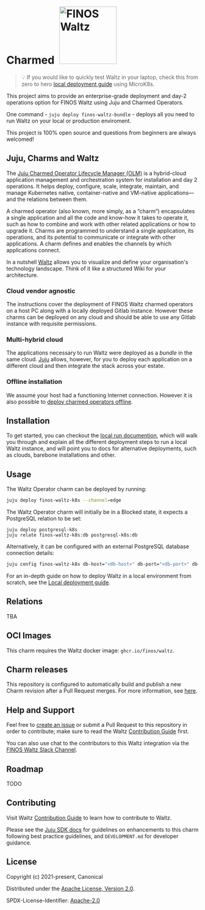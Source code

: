 # Charmed &nbsp;<img src="https://user-images.githubusercontent.com/5586487/152134303-f3a34f04-d459-4581-87df-cbd0d8e6a29f.png" alt="FINOS Waltz" width="150"/>

> 💡 If you would like to quickly test Waltz in your laptop, check this from zero to hero [local deployment guide](TODO) using MicroK8s. 

This project aims to provide an enterprise-grade deployment and day-2 operations option for FINOS Waltz using Juju and Charmed Operators.

One command - `juju deploy finos-waltz-bundle` - deploys all you need to run Waltz on your local or production enviroment. 

This project is 100% open source and questions from beginners are always welcomed!

## Juju, Charms and Waltz

The [Juju Charmed Operator Lifecycle Manager (OLM)](https://juju.is/docs/olm) is a hybrid-cloud application management and orchestration system for installation and day 2 operations. It helps deploy, configure, scale, integrate, maintain, and manage Kubernetes native, container-native and VM-native applications—and the relations between them.

A charmed operator (also known, more simply, as a “charm”) encapsulates a single application and all the code and know-how it takes to operate it, such as how to combine and work with other related applications or how to upgrade it. Charms are programmed to understand a single application, its operations, and its potential to communicate or integrate with other applications. A charm defines and enables the channels by which applications connect.

In a nutshell [Waltz](https://github.com/finos/waltz) allows you to visualize and define your organisation's technology landscape. Think of it like a structured Wiki for your architecture.

### Cloud vendor agnostic

The instructions cover the deployment of FINOS Waltz charmed operators on a host PC along with a locally deployed Gitlab instance. However these charms can be deployed on any cloud and should be able to use any Gitlab instance with requisite permissions.

### Multi-hybrid cloud

The applications necessary to run Waltz were deployed as a _bundle_ in the same cloud. [Juju](https://juju.is/) allows, however, for you to deploy each application on a different cloud and then integrate the stack across your estate.

### Offline installation

We assume your host had a functioning Internet connection. However it is also possible to [deploy charmed operators offline](https://juju.is/docs/olm/working-offline).

## Installation
To get started, you can checkout the [local run documention](docs/LocalDeployment.md), which will walk you through and explain all the different deployment steps to run a local Waltz instance, and will point you to docs for alternative deployments, such as clouds, barebone installations and other.

## Usage

The Waltz Operator charm can be deployed by running:

```bash
juju deploy finos-waltz-k8s --channel=edge
```

The Waltz Operator charm will initially be in a Blocked state, it expects a PostgreSQL relation to be set:

```
juju deploy postgresql-k8s
juju relate finos-waltz-k8s:db postgresql-k8s:db
```

Alternatively, it can be configured with an external PostgreSQL database connection details:

```bash
juju config finos-waltz-k8s db-host="<db-host>" db-port="<db-port>" db-name="<db-name>" db-username="<db-username>" db-password="<db-password>"
```

For an in-depth guide on how to deploy Waltz in a local environment from scratch, see the [Local deployment guide](doc/LocalDeployment.md).

## Relations

TBA

## OCI Images

This charm requires the Waltz docker image: ``ghcr.io/finos/waltz``.

## Charm releases

This repository is configured to automatically build and publish a new Charm revision after a Pull Request merges. For more information, see [here](docs/CharmPublishing.md).

## Help and Support

Feel free to [create an issue](https://github.com/pedroleaoc/waltz-integration-juju/issues/new/choose) or submit a Pull Request to this repository in order to contribute; make sure to read the Waltz [Contribution Guide](https://github.com/finos/waltz/blob/master/CONTRIBUTING.md) first.

You can also use chat to the contributors to this Waltz integration via the [FINOS Waltz Slack Channel](https://finos-lf.slack.com/archives/C01S1D746TW).

## Roadmap

TODO

## Contributing

Visit Waltz [Contribution Guide](https://github.com/finos/waltz/blob/master/CONTRIBUTING.md) to learn how to contribute to Waltz.

Please see the [Juju SDK docs](https://juju.is/docs/sdk) for guidelines on enhancements to this charm following best practice guidelines, and `DEVELOPMENT.md` for developer guidance.

## License

Copyright (c) 2021-present, Canonical

Distributed under the [Apache License, Version 2.0](http://www.apache.org/licenses/LICENSE-2.0).

SPDX-License-Identifier: [Apache-2.0](https://spdx.org/licenses/Apache-2.0)
